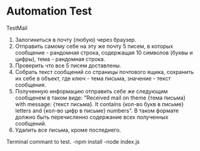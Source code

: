 # Automation Test
TestMail

1. Залогиниться в почту (любую) через браузер.
2. Отправить самому себе на эту же почту 5 писем, в которых сообщение - рандомная строка, содержащая 10 символов (буквы и цифры), тема - рандомная строка.
3. Проверить что все 5 писем доставлены.
4. Собрать текст сообщений со страницы почтового ящика, сохранить их себе в объект, где ключ - тема письма, значение - текст сообщения.
5. Полученную информацию отправить себе же следующим сообщенем в таком виде: "Received mail on theme {тема письма} with message: {текст письма}. It contains {кол-во букв в письме} letters and {кол-во цифр в письме} numbers". В таком формате должно быть перечисленно содержание всех полученных сообщений.
6. Удалить все письма, кроме последнего.

Terminal commant to test.
-npm install
-node index.js
